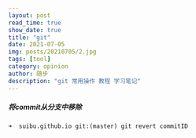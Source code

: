```yaml
---
layout: post
read_time: true
show_date: true
title: "git"
date: 2021-07-05
img: posts/20210705/2.jpg
tags: [tool]
category: opinion
author: 随步
description: "git 常用操作 教程 学习笔记"
---
```


##### 将commit从分支中移除
```
➜  suibu.github.io git:(master) git revert commitID
```
